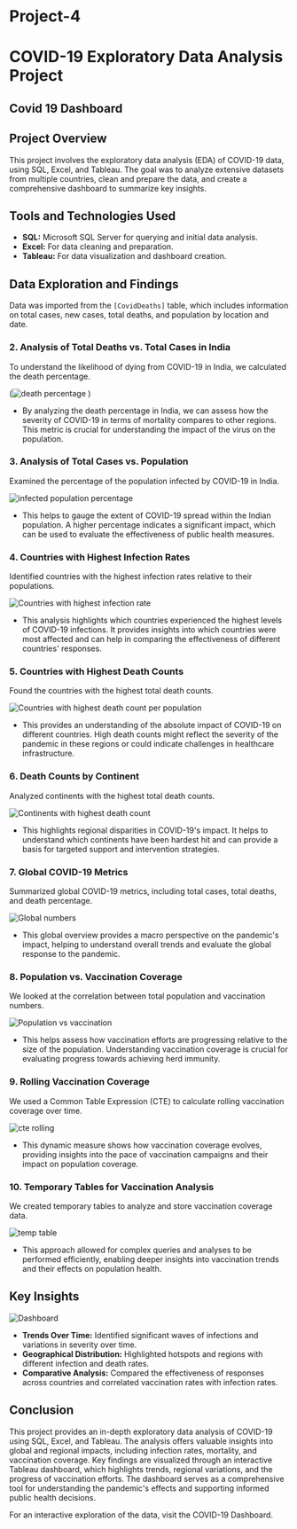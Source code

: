 # Project-4
# COVID-19 Exploratory Data Analysis Project

## Covid 19 Dashboard



## Project Overview

This project involves the exploratory data analysis (EDA) of COVID-19 data, using SQL, Excel, and Tableau. The goal was to analyze extensive datasets from multiple countries, clean and prepare the data, and create a comprehensive dashboard to summarize key insights.

## Tools and Technologies Used

- **SQL:** Microsoft SQL Server for querying and initial data analysis.
- **Excel:** For data cleaning and preparation.
- **Tableau:** For data visualization and dashboard creation.

## Data Exploration and Findings

Data was imported from the `[CovidDeaths]` table, which includes information on total cases, new cases, total deaths, and population by location and date.

### 2. Analysis of Total Deaths vs. Total Cases in India

To understand the likelihood of dying from COVID-19 in India, we calculated the death percentage.

(![death percentage](https://github.com/user-attachments/assets/9169e911-2370-4406-886a-7a12a75a5978)
)
- By analyzing the death percentage in India, we can assess how the severity of COVID-19 in terms of mortality compares to other regions. This metric is crucial for understanding the impact of the virus on the population.
### 3. Analysis of Total Cases vs. Population

Examined the percentage of the population infected by COVID-19 in India.

![infected population percentage](https://github.com/user-attachments/assets/c4cb752c-9588-4075-8f99-04414b02a5eb)
- This helps to gauge the extent of COVID-19 spread within the Indian population. A higher percentage indicates a significant impact, which can be used to evaluate the effectiveness of public health measures.
### 4. Countries with Highest Infection Rates

Identified countries with the highest infection rates relative to their populations.

![Countries with highest infection rate](https://github.com/user-attachments/assets/7c34a0c1-4075-4444-a99c-80b075b57e34)
- This analysis highlights which countries experienced the highest levels of COVID-19 infections. It provides insights into which countries were most affected and can help in comparing the effectiveness of different countries' responses.
### 5. Countries with Highest Death Counts

Found the countries with the highest total death counts.

![Countries with highest death count per population](https://github.com/user-attachments/assets/c4e41873-baee-4e33-a502-af811c7ae180)
- This provides an understanding of the absolute impact of COVID-19 on different countries. High death counts might reflect the severity of the pandemic in these regions or could indicate challenges in healthcare infrastructure.
### 6. Death Counts by Continent

Analyzed continents with the highest total death counts.

![Continents with highest death count](https://github.com/user-attachments/assets/6d607898-781d-47f5-adf3-6b714916a11d)
- This highlights regional disparities in COVID-19's impact. It helps to understand which continents have been hardest hit and can provide a basis for targeted support and intervention strategies.
### 7. Global COVID-19 Metrics

Summarized global COVID-19 metrics, including total cases, total deaths, and death percentage.

![Global numbers](https://github.com/user-attachments/assets/0866f8bb-d66d-4b58-8b13-908fe0a5556d)
- This global overview provides a macro perspective on the pandemic's impact, helping to understand overall trends and evaluate the global response to the pandemic.
### 8. Population vs. Vaccination Coverage

We looked at the correlation between total population and vaccination numbers.

![Population vs vaccination](https://github.com/user-attachments/assets/6e971982-2f3c-4048-b576-69d52a757d09)
- This helps assess how vaccination efforts are progressing relative to the size of the population. Understanding vaccination coverage is crucial for evaluating progress towards achieving herd immunity.
### 9. Rolling Vaccination Coverage

We used a Common Table Expression (CTE) to calculate rolling vaccination coverage over time.

![cte rolling](https://github.com/user-attachments/assets/aec63277-4d0c-46b1-b3bf-d7824d8a0d66)
- This dynamic measure shows how vaccination coverage evolves, providing insights into the pace of vaccination campaigns and their impact on population coverage.
### 10. Temporary Tables for Vaccination Analysis

We created temporary tables to analyze and store vaccination coverage data.

![temp table](https://github.com/user-attachments/assets/ae8446fb-47e7-4ecc-8044-80b50aca732f)
-  This approach allowed for complex queries and analyses to be performed efficiently, enabling deeper insights into vaccination trends and their effects on population health.

## Key Insights
![Dashboard](https://github.com/user-attachments/assets/d7b42698-5088-42f2-9074-4a219490a82b)
- **Trends Over Time:** Identified significant waves of infections and variations in severity over time.
- **Geographical Distribution:** Highlighted hotspots and regions with different infection and death rates.
- **Comparative Analysis:** Compared the effectiveness of responses across countries and correlated vaccination rates with infection rates.


## Conclusion 
This project provides an in-depth exploratory data analysis of COVID-19 using SQL, Excel, and Tableau. The analysis offers valuable insights into global and regional impacts, including infection rates, mortality, and vaccination coverage. Key findings are visualized through an interactive Tableau dashboard, which highlights trends, regional variations, and the progress of vaccination efforts. The dashboard serves as a comprehensive tool for understanding the pandemic's effects and supporting informed public health decisions.

For an interactive exploration of the data, visit the COVID-19 Dashboard.
